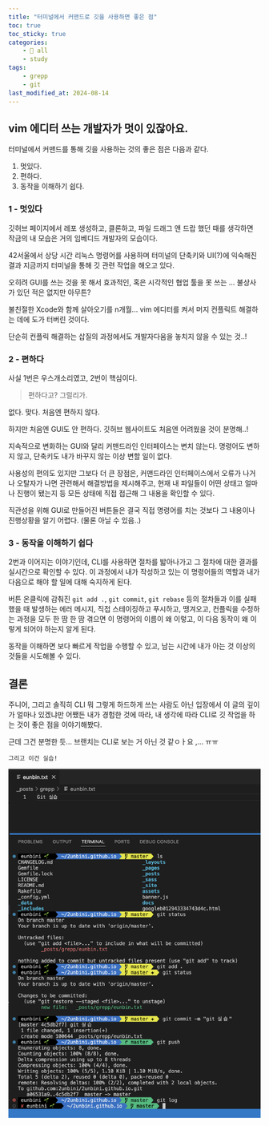 ```yaml
---
title: "터미널에서 커맨드로 깃을 사용하면 좋은 점"
toc: true
toc_sticky: true
categories:
    - 📂 all
    - study
tags:
    - grepp
    - git
last_modified_at: 2024-08-14
---
```


## vim 에디터 쓰는 개발자가 멋이 있잖아요.

터미널에서 커맨드를 통해 깃을 사용하는 것의 좋은 점은 다음과 같다.

1. 멋있다.
2. 편하다.
3. 동작을 이해하기 쉽다.

### 1 - 멋있다

깃허브 페이지에서 레포 생성하고, 클론하고, 파일 드래그 앤 드랍 했던 때를 생각하면 작금의 내 모습은 거의 임베디드 개발자의 모습이다.

42서울에서 상당 시간 리눅스 명령어를 사용하며 터미널의 단축키와 UI(?)에 익숙해진 결과 지금까지 터미널을 통해 깃 관련 작업을 해오고 있다.

오히려 GUI를 쓰는 것을 못 해서 효과적인, 혹은 시각적인 협업 툴을 못 쓰는 ... 불상사가 있던 적은 없지만 아무튼?

불친절한 Xcode와 함께 살아오기를 n개월... vim 에디터를 켜서 머지 컨플릭트 해결하는 데에 도가 터버린 것이다.

단순히 컨플릭 해결하는 삽질의 과정에서도 개발자다움을 놓치지 않을 수 있는 것..!

### 2 - 편하다

사실 1번은 우스개소리였고, 2번이 핵심이다.

> 편하다고? 그럴리가.

없다. 맞다. 처음엔 편하지 않다.

하지만 처음엔 GUI도 안 편하다. 깃허브 웹사이트도 처음엔 어려웠을 것이 분명해..!

지속적으로 변화하는 GUI와 달리 커맨드라인 인터페이스는 변치 않는다. 명령어도 변하지 않고, 단축키도 내가 바꾸지 않는 이상 변할 일이 없다.

사용성의 편의도 있지만 그보다 더 큰 장점은, 커맨드라인 인터페이스에서 오류가 나거나 오탈자가 나면 관련해서 해결방법을 제시해주고, 현재 내 파일들이 어떤 상태고 얼마나 진행이 됐는지 등 모든 상태에 직접 접근해 그 내용을 확인할 수 있다.

직관성을 위해 GUI로 만들어진 버튼들은 결국 직접 명령어를 치는 것보다 그 내용이나 진행상황을 알기 어렵다. (물론 아닐 수 있음..)

### 3 - 동작을 이해하기 쉽다

2번과 이어지는 이야기인데, CLI를 사용하면 절차를 밟아나가고 그 절차에 대한 결과를 실시간으로 확인할 수 있다. 이 과정에서 내가 작성하고 있는 이 명령어들의 역할과 내가 다음으로 해야 할 일에 대해 숙지하게 된다.

버튼 온클릭에 감춰진 `git add .`, `git commit`, `git rebase` 등의 절차들과 이를 실패했을 때 발생하는 에러 메시지, 직접 스테이징하고 푸시하고, 땡겨오고, 컨플릭을 수정하는 과정을 모두 한 땀 한 땀 겪으면 이 명령어의 이름이 왜 이렇고, 이 다음 동작이 왜 이렇게 되어야 하는지 알게 된다.

동작을 이해하면 보다 빠르게 작업을 수행할 수 있고, 남는 시간에 내가 아는 것 이상의 것들을 시도해볼 수 있다.

## 결론

주니어, 그리고 솔직히 CLI 뭐 그렇게 하드하게 쓰는 사람도 아닌 입장에서 이 글의 깊이가 얼마나 있겠냐만 어쨌든 내가 경험한 것에 따라, 내 생각에 따라 CLI로 깃 작업을 하는 것이 좋은 점을 이야기해봤다.

근데 그건 분명한 듯... 브랜치는 CLI로 보는 거 아닌 것 같ㅇㅏ요 ,... ㅠㅠ

`그리고 이건 실습!`

![git-1](/assets/images/grepp/git-1.png)